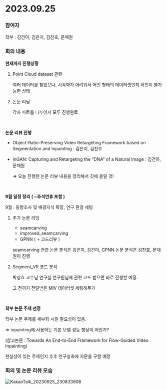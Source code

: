 # 2023.09.25

### 참여자

학부 : 김건아, 김은지, 김찬호, 문채원

### 회의 내용

**현재까지 진행상황**

1. Point Cloud dataset 관련
    
    여러 데이터를 찾았으나, 시각화가 어려워서 어떤 형태의 데이터셋인지 확인이 불가능한 상태
    
2. 논문 리딩
    
    각자 파트를 나누어서 모두 진행완료
    
<br>

**논문 리뷰 진행**

- Object-Ratio-Preserving Video Retargeting Framework based on Segmentation and Inpainting : 김은지, 김찬호
- InGAN: Capturing and Retargeting the “DNA” of a Natural Image : 김건아, 문채원

  ⇒ 오늘 진행한 논문 리뷰 내용을 정리해서 깃에 올릴 것! 

<br>

**9월 일정 정리 ( ~추석연휴 포함 )**

9월 : 동향조사 및 배경지식 확장, 연구 환경 세팅

1. 추가 논문 리딩
    - seamcarving
    - improved_seamcarving
    - GPNN ( + 코드리뷰 )
    
    seamcarving 관련 논문 분석은 김은지, 김건아, GPNN 논문 분석은 김찬호, 문채원이 진행
    
2. Segment_VR 코드 분석
    
    박상효 교수님 연구실 연구원님께 관련 코드 받으면 바로 진행할 예정.
    
    그 전까지 전달받은 MIV 데이터셋 세팅해두기
    
<br>

**학부 논문 주제 선정**

학부 논문 주제를 세부화 시킬 필요성이 있음. 

⇒ inpainting에 사용하는 기본 모델 성능 향상이 어떤가?

(참고논문 : Towards An End-to-End Framework for Flow-Guided Video Inpainting)

현실성이 있는 주제인지 추후 연구실측에 자문을 구할 예정


### 회의 및 논문 리뷰 모습
![KakaoTalk_20230925_230833906](https://github.com/coolho1129/Metaverse-Background-Research/assets/87495422/ae6d9b10-3341-4d87-9af9-fa7dfc2c3e99)

